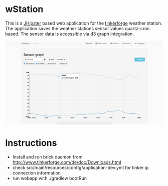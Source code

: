 # wStation

This is a [JHipster][] based web application for the [tinkerforge][] weather station. The application saves the weather stations sensor values quartz-cron based. The sensor data is accessible via d3 graph integration.

![tinkerforge weatherstation webapp graph view](https://github.com/chrisingenhaag/wStation/raw/master/src/main/doc/wStation_graph.png)

# Instructions

* Install and run brick daemon from http://www.tinkerforge.com/de/doc/Downloads.html
* check src/main/resources/config/application-dev.yml for tinker ip connection information
* run webapp with ./gradlew bootRun

[JHipster]: https://jhipster.github.io/
[tinkerforge]: http://www.tinkerforge.com/de/doc/Kits/WeatherStation/WeatherStation.html
